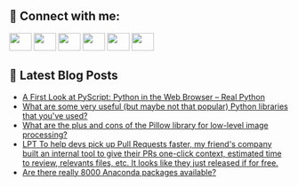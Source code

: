 ## 🔎 Connect with me:
[<img height="32" width="40" src="https://cdn.jsdelivr.net/npm/simple-icons@v5/icons/telegram.svg" />](https://t.me/bullbesh)
[<img height="32" width="40" src="https://cdn.jsdelivr.net/npm/simple-icons@v5/icons/vk.svg" />](https://vk.com/bullbesh)
[<img height="32" width="40" src="https://cdn.jsdelivr.net/npm/simple-icons@v5/icons/twitter.svg" />](https://twitter.com/bullbesh1)
[<img height="32" width="40" src="https://cdn.jsdelivr.net/npm/simple-icons@v5/icons/instagram.svg" />](https://www.instagram.com/bullbesh)
[<img height="32" width="40" src="https://cdn.jsdelivr.net/npm/simple-icons@v5/icons/reddit.svg" />](https://www.reddit.com/user/bullbesh)
[<img height="32" width="40" src="https://cdn.jsdelivr.net/npm/simple-icons@v5/icons/youtube.svg" />](https://www.youtube.com/channel/UCtfjRs6uzgq5mfm8S06WTcg)

## 📕 Latest Blog Posts
<!-- BLOG-POST-LIST:START -->
- [A First Look at PyScript: Python in the Web Browser – Real Python](https://www.reddit.com/r/Python/comments/v6wn9m/a_first_look_at_pyscript_python_in_the_web/)
- [What are some very useful &lpar;but maybe not that popular&rpar; Python libraries that you&#39;ve used?](https://www.reddit.com/r/Python/comments/v6wk8s/what_are_some_very_useful_but_maybe_not_that/)
- [What are the plus and cons of the Pillow library for low-level image processing?](https://www.reddit.com/r/Python/comments/v6w13t/what_are_the_plus_and_cons_of_the_pillow_library/)
- [LPT To help devs pick up Pull Requests faster, my friend&#39;s company built an internal tool to give their PRs one-click context, estimated time to review, relevants files, etc. It looks like they just released if for free.](https://www.reddit.com/r/Python/comments/v6ugaf/lpt_to_help_devs_pick_up_pull_requests_faster_my/)
- [Are there really 8000 Anaconda packages available?](https://www.reddit.com/r/Python/comments/v6sw43/are_there_really_8000_anaconda_packages_available/)
<!-- BLOG-POST-LIST:END -->
